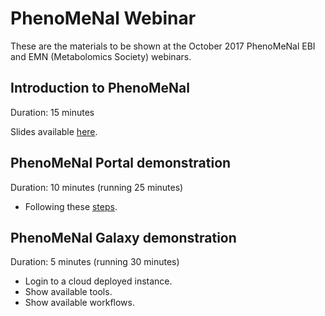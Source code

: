 # PhenoMeNal Webinar

These are the materials to be shown at the October 2017 PhenoMeNal EBI and EMN (Metabolomics Society) webinars.

## Introduction to PhenoMeNal

Duration: 15 minutes

Slides available [here](https://drive.google.com/open?id=0B3GjpBpPCNBceFBUVTgyOWVrclk).

## PhenoMeNal Portal demonstration

Duration: 10 minutes (running 25 minutes)

- Following these [steps](Portal-practical.md).

## PhenoMeNal Galaxy demonstration

Duration: 5 minutes (running 30 minutes)

- Login to a cloud deployed instance.
- Show available tools.
- Show available workflows.

